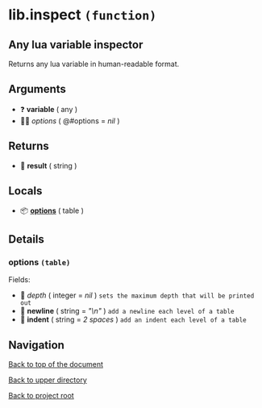 # lib.inspect `(function)`

## Any lua variable inspector

Returns any lua variable in human-readable format.

## Arguments

+ ❓ **variable** ( any )
+ 👨‍👦 _options_ ( @#options = *nil* )

## Returns

+ 📝 **result** ( string )

## Locals

+ 📦 **[options][@#options]** ( table )

## Details

### options `(table)`

Fields:

+ 🧮 _depth_ ( integer = *nil* )
	`sets the maximum depth that will be printed out`
+ 📝 **newline** ( string = *"\n"* )
	`add a newline each level of a table`
+ 📝 **indent** ( string = *2 spaces* )
	`add an indent each level of a table`

## Navigation

[Back to top of the document](#libinspect-function)

[Back to upper directory](..)

[Back to project root](/../..)

[@#options]: #options-table
[@]: #libinspect-function
